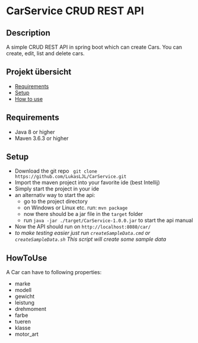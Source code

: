# CarService CRUD REST API
## Description
A simple CRUD REST API in spring boot which can create Cars. You can create, edit, list and delete cars.
## Projekt übersicht
- [Requirements](#Requirements)
- [Setup](#Setup)
- [How to use](#HowToUse)
## Requirements
- Java 8 or higher
- Maven 3.6.3 or higher
## Setup
- Download the git repo `` git clone https://github.com/LukasLJL/CarService.git`` 
- Import the maven project into your favorite ide (best Intellij)
- Simply start the project in your ide
- an alternativ way to start the api:
    - go to the project directory
    - on Windows or Linux etc. run: ``mvn package``
    - now there should be a jar file in the ``target`` folder
    - run ``java -jar ./target/CarService-1.0.0.jar`` to start the api manual
- Now the API should run on ``http://localhost:8080/car/``
- *to make testing easier just run ``createSampleData.cmd`` or ``createSampleData.sh``
This script will create some sample data*
## HowToUse
A Car can have to following properties:
- marke
- modell
- gewicht
- leistung
- drehmoment
- farbe
- tueren
- klasse
- motor_art
